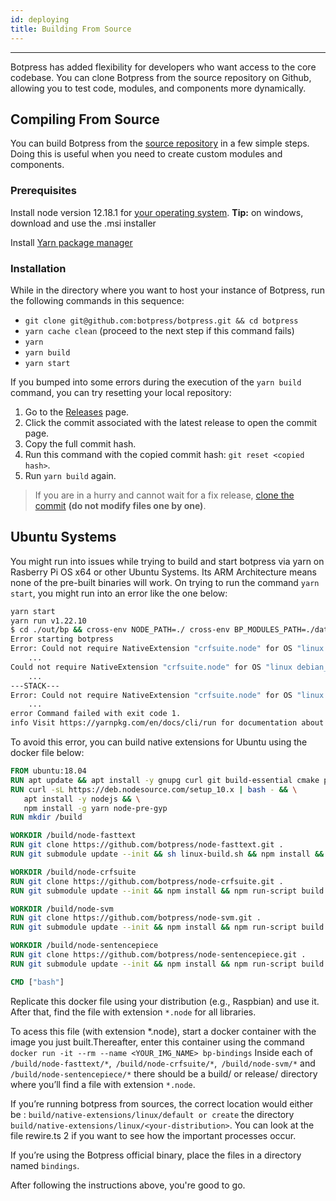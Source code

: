 ```yaml
---
id: deploying
title: Building From Source
---
```


-----------------

Botpress has added flexibility for developers who want access to the core codebase. You can clone Botpress from the source repository on Github, allowing you to test code, modules, and components more dynamically. 

## Compiling From Source
You can build Botpress from the [source repository](https://github.com/botpress/botpress) in a few simple steps. Doing this is useful when you need to create custom modules and components.

### Prerequisites

Install node version 12.18.1 for [your operating system](https://nodejs.org/download/release/v12.18.1/). **Tip:** on windows, download and use the .msi installer 

Install [Yarn package manager](https://yarnpkg.com/)

### Installation
While in the directory where you want to host your instance of Botpress, run the following commands in this sequence:

- `git clone git@github.com:botpress/botpress.git && cd botpress`
- `yarn cache clean` (proceed to the next step if this command fails)
- `yarn`
- `yarn build`
- `yarn start`

If you bumped into some errors during the execution of the `yarn build` command, you can try resetting your local repository:
1. Go to the [Releases](https://github.com/botpress/botpress/releases) page.
1. Click the commit associated with the latest release to open the commit page.
1. Copy the full commit hash.
1. Run this command with the copied commit hash: `git reset <copied hash>`.
1. Run `yarn build` again. 

> If you are in a hurry and cannot wait for a fix release, [clone the commit](https://coderwall.com/p/xyuoza/git-cloning-specific-commits) **(do not modify files one by one)**. 

## Ubuntu Systems 
You might run into issues while trying to build and start botpress via yarn on Rasberry Pi OS x64 or other Ubuntu Systems. Its ARM Architecture means none of the pre-built binaries will work. On trying to run the command `yarn start`, you might run into an error like the one below:

```bash
yarn start
yarn run v1.22.10
$ cd ./out/bp && cross-env NODE_PATH=./ cross-env BP_MODULES_PATH=./data/modules/:../../modules:../../internal-modules node index.js
Error starting botpress
Error: Could not require NativeExtension "crfsuite.node" for OS "linux debian_10".
	...
Could not require NativeExtension "crfsuite.node" for OS "linux debian_10".
	...
---STACK---
Error: Could not require NativeExtension "crfsuite.node" for OS "linux debian_10".
	...
error Command failed with exit code 1.
info Visit https://yarnpkg.com/en/docs/cli/run for documentation about this command.
``` 

To avoid this error, you can build native extensions for Ubuntu using the docker file below:

```dockerfile
FROM ubuntu:18.04
RUN apt update && apt install -y gnupg curl git build-essential cmake pkg-config
RUN curl -sL https://deb.nodesource.com/setup_10.x | bash - && \
   apt install -y nodejs && \
   npm install -g yarn node-pre-gyp
RUN mkdir /build

WORKDIR /build/node-fasttext
RUN git clone https://github.com/botpress/node-fasttext.git .
RUN git submodule update --init && sh linux-build.sh && npm install && npm run-script build

WORKDIR /build/node-crfsuite
RUN git clone https://github.com/botpress/node-crfsuite.git .
RUN git submodule update --init && npm install && npm run-script build

WORKDIR /build/node-svm
RUN git clone https://github.com/botpress/node-svm.git .
RUN git submodule update --init && npm install && npm run-script build

WORKDIR /build/node-sentencepiece
RUN git clone https://github.com/botpress/node-sentencepiece.git .
RUN git submodule update --init && npm install && npm run-script build

CMD ["bash"]
```

Replicate this docker file using your distribution (e.g., Raspbian) and use it. After that, find the file with extension `*.node` for all libraries. 

To acess this file (with extension *.node), start a docker container with the image you just built.Thereafter, enter this container using the command
`docker run -it --rm --name <YOUR_IMG_NAME> bp-bindings`
Inside each of `/build/node-fasttext/*`,` /build/node-crfsuite/*`,` /build/node-svm/*` and `/build/node-sentencepiece/*` there should be a build/ or release/ directory where you’ll find a file with extension `*.node`.

If you’re running botpress from sources, the correct location would either be : `build/native-extensions/linux/default or create` the directory `build/native-extensions/linux/<your-distribution>`. You can look at the file rewire.ts 2 if you want to see how the important processes occur.

If you’re using the Botpress official binary, place the files in a directory named `bindings`.

After following the instructions above, you're good to go.